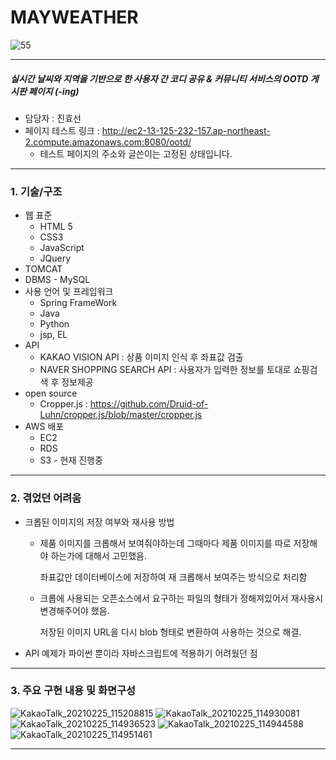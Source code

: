 
# MAYWEATHER
![55](https://user-images.githubusercontent.com/71997946/109094404-3e8ca280-775d-11eb-8b00-06a02562accc.PNG)

---------------------
##### 실시간 날씨와 지역을 기반으로 한 사용자 간 코디 공유 & 커뮤니티 서비스의 OOTD 게시판 페이지 (-ing)
+ 담당자 : 진효선
+ 페이지 테스트 링크 : http://ec2-13-125-232-157.ap-northeast-2.compute.amazonaws.com:8080/ootd/
  + 테스트 페이지의 주소와 글쓴이는 고정된 상태입니다.
----------------------

### 1. 기술/구조

+ 웹 표준
  + HTML 5
  + CSS3
  + JavaScript
  + JQuery
+ TOMCAT
+ DBMS - MySQL
+ 사용 언어 및 프레임워크
  + Spring FrameWork
  + Java
  + Python
  + jsp, EL
+ API
  + KAKAO VISION API : 상품 이미지 인식 후 좌표값 검출
  + NAVER SHOPPING SEARCH API : 사용자가 입력한 정보를 토대로 쇼핑검색 후 정보제공
+ open source
  + Cropper.js : https://github.com/Druid-of-Luhn/cropper.js/blob/master/cropper.js
+ AWS 배포
  + EC2
  + RDS
  + S3 - 현재 진행중

----------------

### 2. 겪었던 어려움

+ 크롭된 이미지의 저장 여부와 재사용 방법
  + 제품 이미지를 크롭해서 보여줘야하는데 그때마다 제품 이미지를 따로 저장해야 하는가에 대해서 고민했음.

    좌표값만 데이터베이스에 저장하여 재 크롭해서 보여주는 방식으로 처리함
    
  + 크롭에 사용되는 오픈소스에서 요구하는 파일의 형태가 정해져있어서 재사용시 변경해주어야 했음.
   
    저장된 이미지 URL을 다시 blob 형태로 변환하여 사용하는 것으로 해결.

+ API 예제가 파이썬 뿐이라 자바스크립트에 적용하기 어려웠던 점
    

-------------------

### 3. 주요 구현 내용 및 화면구성

![KakaoTalk_20210225_115208815](https://user-images.githubusercontent.com/71997946/109095928-f91da480-775f-11eb-99b9-bf38f87a856f.png)
![KakaoTalk_20210225_114930081](https://user-images.githubusercontent.com/71997946/109095738-a9d77400-775f-11eb-94b7-0aa302ef1c62.png)
![KakaoTalk_20210225_114936523](https://user-images.githubusercontent.com/71997946/109095767-b5c33600-775f-11eb-890a-02976542f5b0.png)
![KakaoTalk_20210225_114944588](https://user-images.githubusercontent.com/71997946/109095775-b78cf980-775f-11eb-91b7-4065be887d67.png)
![KakaoTalk_20210225_114951461](https://user-images.githubusercontent.com/71997946/109095778-b8be2680-775f-11eb-997c-100bb4c6e356.png)

----------------

